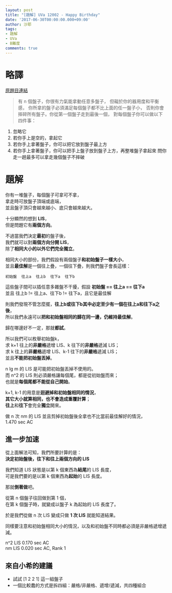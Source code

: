 ```yaml
---
layout: post
title: "[題解] UVa 12002 - Happy Birthday"
date: '2017-06-30T00:00:00.000+09:00'
author: 沙耶
tags:
- 題解
- UVa
- B難度
comments: true
---
```


# 略譯

[原題目連結](https://uva.onlinejudge.org/index.php?option=com_onlinejudge&Itemid=8&page=show_problem&category=24&problem=3153)

> 有 n 個盤子，你很有力氣能拿動任意多盤子，
但礙於你的器用度和平衡感，
你所拿的盤子必須滿足每個盤子都不比上面的任一盤子小，
否則你會摔碎所有盤子。你從第一個盤子走到最後一個，
對每個盤子你可以做以下四件事：
1. 忽略它
2. 若你手上是空的，拿起它
3. 若你手上拿著盤子，你可以把它放到盤子最上方
4. 若你手上拿著盤子，你可以把手上盤子放到盤子上方，再整堆盤子拿起來
問你走一趟最多可以拿走幾個盤子不摔破

# 題解

你有一堆盤子，每個盤子可拿可不拿，  
拿走時可放盤子頂端或底端，  
並且盤子頂只會越來越小、底只會越來越大。

十分顯然的想到 **LIS**，  
但是問題它有**兩個方向**。

不過當我們決定**最初**的盤子後，  
我們就可以對**兩個方向分開 LIS**，  
除了**相同大小的以外它們完全獨立**。

相同大小的部份，我們假設有兩個盤子**和初始盤子一樣大小**，  
並且**最佳解**是一個往上疊，一個往下疊，則我們盤子會長這樣：

```
初始盤  往上a  往上b  往下a  往下b
```

這些盤子間可以插任意多雜盤不干擾，假設 **初始盤 == 往上a == 往下a**  
並且 往上b != 往上a、往下b != 往下a，且它是最佳解

則我們發現不管怎麼擺，**往上b或往下b其中必定至少有一個在往上a和往下a之後**，  
所以我們永遠可以**把和初始盤相同的歸在同一邊，仍維持最佳解**。

歸在哪邊好不一定，那就**都試**。

所以我們可以枚舉初始盤k，  
求 k+1 往上的**非嚴格**遞增 LIS、k 往下的**非嚴格**遞減 LIS；  
求 k 往上的**非嚴格**遞增 LIS、k-1 往下的**非嚴格**遞減 LIS；  
並且**不能把初始盤丟掉**。

n lg m 的 LIS 是可能把初始盤丟掉不使用的。  
而 n^2 的 LIS 則必須嚴格讓每個尾，都是從初始盤而來；  
也就是**每個尾都不能從自己開始**。

k+1, k-1 的用意是**迴避掉和初始盤相同的情況**，  
**其它大小就算相同，也不會造成重覆計算**；  
**往上**和**往下**會完全**獨立**開來。

做 n 次 nm 的 LIS 並且剪掉初始盤後全拿也不比當前最佳解好的情況，  
1.470 sec AC

## 進一步加速

從上面解法可知，我們所要計算的是：  
**決定初始盤後，往下和往上兩個方向的 LIS**

我們知道 LIS 狀態是以第 k 個東西為**結尾**的 LIS 長度，  
可是我們要的是以第 k 個東西為**起始**的 LIS 長度。

那就**倒著做**吧。

從第 n 個盤子往回做到第 1 個，  
在第 k 個盤子時，就變成以盤子 k 為起始的 LIS 長度了。

於是我們從做 n 次 LIS 變成只做 **1 次 LIS** 就能知道結果。

同樣要注意和初始盤相同大小的情況，以及和初始盤不同時都必須是非嚴格遞增遞減。

n^2 LIS 0.170 sec AC  
nm LIS 0.020 sec AC, Rank 1

## 來自小希的建議

- 試試 [1 2 2 1] 這一組盤子
- 一個比較蠢的方式是拆四組：嚴格/非嚴格、遞增/遞減，共四種組合
